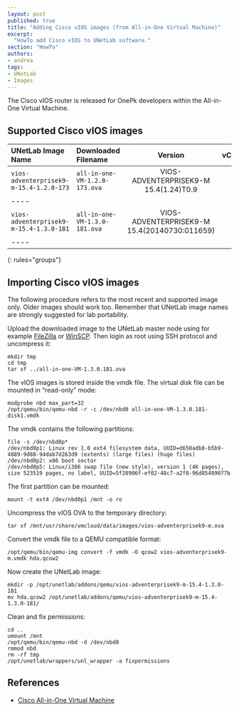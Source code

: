 ```yaml
---
layout: post
published: true
title: "Adding Cisco vIOS images (from All-in-One Virtual Machine)"
excerpt:
  "HowTo add Cisco vIOS to UNetLab software."
section: "HowTo"
authors:
- andrea
tags:
- UNetLab
- Images
---
```

The Cisco vIOS router is released for OnePk developers within the All-in-One Virtual Machine.

## Supported Cisco vIOS images

| UNetLab Image Name | Downloaded Filename | Version | vCPUs | vRAM |
|:--|:--|:-:|:-:|:-:|
| `vios-adventerprisek9-m-15.4-1.2.0-173` | `all-in-one-VM-1.2.0-173.ova` | VIOS-ADVENTERPRISEK9-M 15.4(1.24)T0.9 | 1 | 256 |
|----
| `vios-adventerprisek9-m-15.4-1.3.0-181` | `all-in-one-VM-1.3.0-181.ova` | VIOS-ADVENTERPRISEK9-M 15.4(20140730:011659) | 1 | 384 |
|----
{: rules="groups"}

## Importing Cisco vIOS images

The following procedure refers to the most recent and supported image only. Older images should work too. Remember that UNetLab image names are strongly suggested for lab portability.

Upload the downloaded image to the UNetLab master node using for example [FileZilla](https://filezilla-project.org/ "FileZilla") or [WinSCP](http://winscp.net/ "WinSCP"). Then login as root using SSH protocol and uncompress it:

~~~
mkdir tmp
cd tmp
tar xf ../all-in-one-VM-1.3.0.181.ova
~~~

The vIOS images is stored inside the vmdk file. The virtual disk file can be mounted in &ldquo;read-only&rdquo; mode:

~~~
modprobe nbd max_part=32
/opt/qemu/bin/qemu-nbd -r -c /dev/nbd0 all-in-one-VM-1.3.0.181-disk1.vmdk
~~~

The vmdk contains the following partitions:

~~~
file -s /dev/nbd0p*
/dev/nbd0p1: Linux rev 1.0 ext4 filesystem data, UUID=d650adb8-b5b9-4889-9d88-94dab7d263d9 (extents) (large files) (huge files)
/dev/nbd0p2: x86 boot sector
/dev/nbd0p5: Linux/i386 swap file (new style), version 1 (4K pages), size 523519 pages, no label, UUID=5f28906f-ef02-48c7-a2f8-96d05409077b
~~~

The first partition can be mounted:

~~~
mount -t ext4 /dev/nbd0p1 /mnt -o ro
~~~

Uncompress the vIOS OVA to the temporary directory:

~~~
tar xf /mnt/usr/share/vmcloud/data/images/vios-adventerprisek9-m.ova
~~~

Convert the vmdk file to a QEMU compatible format:

~~~
/opt/qemu/bin/qemu-img convert -f vmdk -O qcow2 vios-adventerprisek9-m.vmdk hda.qcow2
~~~

Now create the UNetLab image:

~~~
mkdir -p /opt/unetlab/addons/qemu/vios-adventerprisek9-m-15.4-1.3.0-181
mv hda.qcow2 /opt/unetlab/addons/qemu/vios-adventerprisek9-m-15.4-1.3.0-181/
~~~

Clean and fix permissions:

~~~
cd ..
umount /mnt
/opt/qemu/bin/qemu-nbd -d /dev/nbd0
rmmod nbd
rm -rf tmp
/opt/unetlab/wrappers/unl_wrapper -a fixpermissions
~~~

## References

* [Cisco All-in-One Virtual Machine](https://developer.cisco.com/site/onepk/downloads/all-in-one-vm/index.gsp "Cisco All-in-One Virtual Machine")

